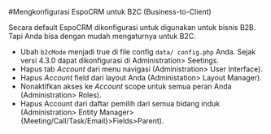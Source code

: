 #Mengkonfigurasi EspoCRM untuk B2C (Business-to-Client)

Secara default EspoCRM dikonfigurasi untuk digunakan untuk bisnis B2B. Tapi Anda bisa dengan mudah mengaturnya untuk B2C.

* Ubah `b2cMode` menjadi true di file config `data/ config.php` Anda. Sejak versi 4.3.0 dapat dikonfigurasi di Administration> Seetings.
* Hapus tab *Account* dari menu navigasi (Administration> User Interface).
* Hapus *Account* field dari layout Anda (Administation> Layout Manager).
* Nonaktifkan akses ke *Account* scope untuk semua peran Anda (Administration> Roles).
* Hapus Account dari daftar pemilih dari semua bidang induk (Administration> Entity Manager> {Meeting/Call/Task/Email}>Fields>Parent).
